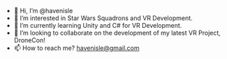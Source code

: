 - 👋 Hi, I’m @havenisle
- 👀 I’m interested in Star Wars Squadrons and VR Development.
- 🌱 I’m currently learning Unity and C# for VR Development.
- 💞️ I’m looking to collaborate on the development of my latest VR Project, DroneCon!
- 📫 How to reach me? havenisle@gmail.com

<!---
havenisle/havenisle is a ✨ special ✨ repository because its `README.md` (this file) appears on your GitHub profile.
You can click the Preview link to take a look at your changes.
--->
